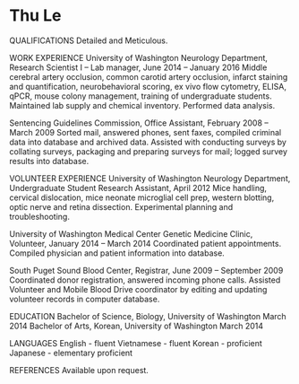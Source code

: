 # Thu Le

QUALIFICATIONS
Detailed and Meticulous.

WORK EXPERIENCE
University of Washington Neurology Department, Research Scientist I – Lab manager, June 2014 – January 2016
Middle cerebral artery occlusion, common carotid artery occlusion, infarct staining and quantification, neurobehavioral scoring, ex vivo flow cytometry, ELISA, qPCR, mouse colony management, training of undergraduate students. Maintained lab supply and chemical inventory. Performed data analysis.

Sentencing Guidelines Commission, Office Assistant, February 2008 – March 2009
Sorted mail, answered phones, sent faxes, compiled criminal data into database and archived data. Assisted with conducting surveys by collating surveys, packaging and preparing surveys for mail; logged survey results into database.

VOLUNTEER EXPERIENCE
University of Washington Neurology Department, Undergraduate Student Research Assistant, April 2012
Mice handling, cervical dislocation, mice neonate microglial cell prep, western blotting, optic nerve and retina dissection. Experimental planning and troubleshooting.

University of Washington Medical Center Genetic Medicine Clinic, Volunteer, January 2014 – March 2014
Coordinated patient appointments. Compiled physician and patient information into database.
	
South Puget Sound Blood Center, Registrar, June 2009 – September 2009
Coordinated donor registration, answered incoming phone calls.
Assisted Volunteer and Mobile Blood Drive coordinator by editing and updating volunteer records in computer database.

EDUCATION
Bachelor of Science, Biology, University of Washington March 2014
Bachelor of Arts, Korean, University of Washington March 2014

LANGUAGES
English - fluent
Vietnamese - fluent
Korean - proficient
Japanese - elementary proficient

REFERENCES
Available upon request.

